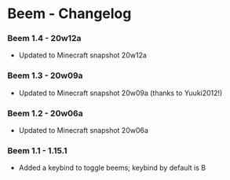# Beem - Changelog

### Beem 1.4 - 20w12a

- Updated to Minecraft snapshot 20w12a

### Beem 1.3 - 20w09a

- Updated to Minecraft snapshot 20w09a (thanks to Yuuki2012!)

### Beem 1.2 - 20w06a

- Updated to Minecraft snapshot 20w06a

### Beem 1.1 - 1.15.1

- Added a keybind to toggle beems; keybind by default is B
